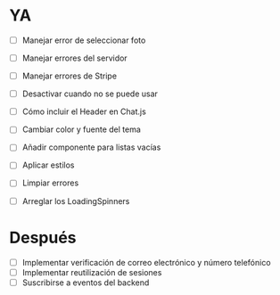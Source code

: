 # YA
+ [ ] Manejar error de seleccionar foto
+ [ ] Manejar errores del servidor
+ [ ] Manejar errores de Stripe
+ [ ] Desactivar cuando no se puede usar
+ [ ] Cómo incluir el Header en Chat.js
+ [ ] Cambiar color y fuente del tema
+ [ ] Añadir componente para listas vacías

+ [ ] Aplicar estilos
+ [ ] Limpiar errores
+ [ ] Arreglar los LoadingSpinners

# Después
+ [ ] Implementar verificación de correo electrónico y número telefónico
+ [ ] Implementar reutilización de sesiones
+ [ ] Suscribirse a eventos del backend
